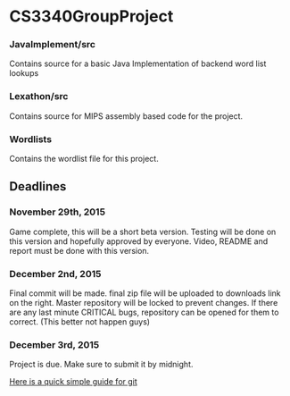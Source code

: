 # CS3340GroupProject

### JavaImplement/src 
Contains source for a basic Java Implementation of backend word list lookups

### Lexathon/src 
Contains source for MIPS assembly based code for the project. 

### Wordlists 
Contains the wordlist file for this project.


## Deadlines

### November 29th, 2015
Game complete, this will be a short beta version. Testing will be done on this version and hopefully approved by everyone. Video, README and report must be done with this version.

### December 2nd, 2015
Final commit will be made. final zip file will be uploaded to downloads link on the right. Master repository will be locked to prevent changes. If there are any last minute CRITICAL bugs, repository can be opened for them to correct. (This better not happen guys)

### December 3rd, 2015
Project is due. Make sure to submit it by midnight.


[Here is a quick simple guide for git](http://rogerdudler.github.io/git-guide/)